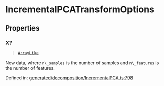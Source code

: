 # IncrementalPCATransformOptions

## Properties

### X?

> [`ArrayLike`](../types/ArrayLike.md)

New data, where `n\_samples` is the number of samples and `n\_features` is the number of features.

Defined in:  [generated/decomposition/IncrementalPCA.ts:798](https://github.com/transitive-bullshit/scikit-learn-ts/blob/92ab806/packages/sklearn/src/generated/decomposition/IncrementalPCA.ts#L798)
